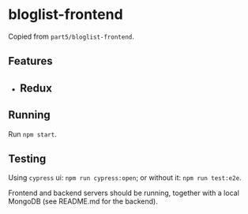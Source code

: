 # bloglist-frontend

Copied from `part5/bloglist-frontend`.

## Features

- Redux
  - 

## Running

Run `npm start`.

## Testing

Using `cypress` ui: `npm run cypress:open`; or without it: `npm run test:e2e`.

Frontend and backend servers should be running, together with a local MongoDB (see README.md for the backend).
